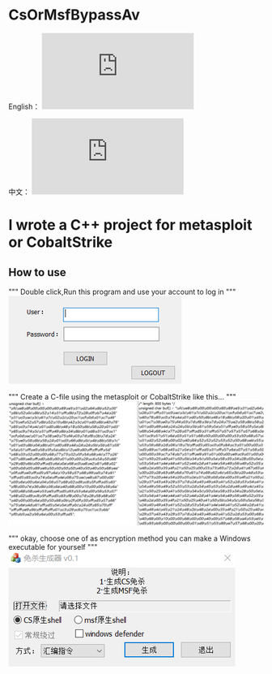 # CsOrMsfBypassAv
English：
![README_ZH.md](https://github.com/jhhua/CsOrMsfBypassAv/edit/main/README.md)  

中文：
![README_ZH.md](https://github.com/jhhua/CsOrMsfBypassAv/edit/main/README_ZH.md)  

# I wrote a C++ project for metasploit or CobaltStrike
## How to use
"""
Double click,Run this program
and use your account to log in
"""
![image](https://github.com/jhhua/CsOrMsfBypassAv/blob/main/images/login.png?raw=true)


"""
Create a C-file using the metasploit or CobaltStrike
like this...
"""
![image](https://github.com/jhhua/CsOrMsfBypassAv/blob/main/images/image.png?raw=true)


"""
okay,  choose one of as encryption method
you can make a Windows executable for yourself 
"""
![image](https://github.com/jhhua/CsOrMsfBypassAv/blob/main/images/encryption.png?raw=true)
